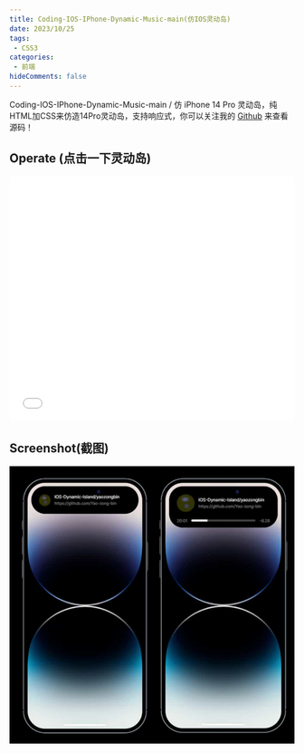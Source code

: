 ```yaml
---
title: Coding-IOS-IPhone-Dynamic-Music-main(仿IOS灵动岛)
date: 2023/10/25
tags:
 - CSS3
categories:
 - 前端
hideComments: false
---
```

Coding-IOS-IPhone-Dynamic-Music-main  / 仿 iPhone 14 Pro 灵动岛，纯HTML加CSS来仿造14Pro灵动岛，支持响应式，你可以关注我的 [Github](https://github.com/yaozongbin/Coding-IOS-IPhone-Dynamic-Music-main) 来查看源码！

## Operate (点击一下灵动岛)

<iframe src="/assets/mix.html" scrolling="auto" frameborder="0" style="width:100%;height:27rem;" >
</iframe>

## Screenshot(截图)

![1698423318662](image/CSS3/1698423318662.png)
